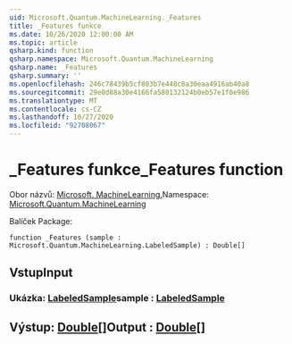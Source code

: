 ```yaml
---
uid: Microsoft.Quantum.MachineLearning._Features
title: _Features funkce
ms.date: 10/26/2020 12:00:00 AM
ms.topic: article
qsharp.kind: function
qsharp.namespace: Microsoft.Quantum.MachineLearning
qsharp.name: _Features
qsharp.summary: ''
ms.openlocfilehash: 246c78439b5cf803b7e448c8a30eaa4916ab40a8
ms.sourcegitcommit: 29e0d88a30e4166fa580132124b0eb57e1f0e986
ms.translationtype: MT
ms.contentlocale: cs-CZ
ms.lasthandoff: 10/27/2020
ms.locfileid: "92708067"
---
```

# <a name="_features-function"></a><span data-ttu-id="f84ed-102">_Features funkce</span><span class="sxs-lookup"><span data-stu-id="f84ed-102">_Features function</span></span>

<span data-ttu-id="f84ed-103">Obor názvů: [Microsoft. MachineLearning.](xref:Microsoft.Quantum.MachineLearning)</span><span class="sxs-lookup"><span data-stu-id="f84ed-103">Namespace: [Microsoft.Quantum.MachineLearning](xref:Microsoft.Quantum.MachineLearning)</span></span>

<span data-ttu-id="f84ed-104">Balíček [](https://nuget.org/packages/)</span><span class="sxs-lookup"><span data-stu-id="f84ed-104">Package: [](https://nuget.org/packages/)</span></span>




```qsharp
function _Features (sample : Microsoft.Quantum.MachineLearning.LabeledSample) : Double[]
```


## <a name="input"></a><span data-ttu-id="f84ed-105">Vstup</span><span class="sxs-lookup"><span data-stu-id="f84ed-105">Input</span></span>

### <a name="sample--labeledsample"></a><span data-ttu-id="f84ed-106">Ukázka: [LabeledSample](xref:Microsoft.Quantum.MachineLearning.LabeledSample)</span><span class="sxs-lookup"><span data-stu-id="f84ed-106">sample : [LabeledSample](xref:Microsoft.Quantum.MachineLearning.LabeledSample)</span></span>





## <a name="output--double"></a><span data-ttu-id="f84ed-107">Výstup: [Double](xref:microsoft.quantum.lang-ref.double)[]</span><span class="sxs-lookup"><span data-stu-id="f84ed-107">Output : [Double](xref:microsoft.quantum.lang-ref.double)[]</span></span>

